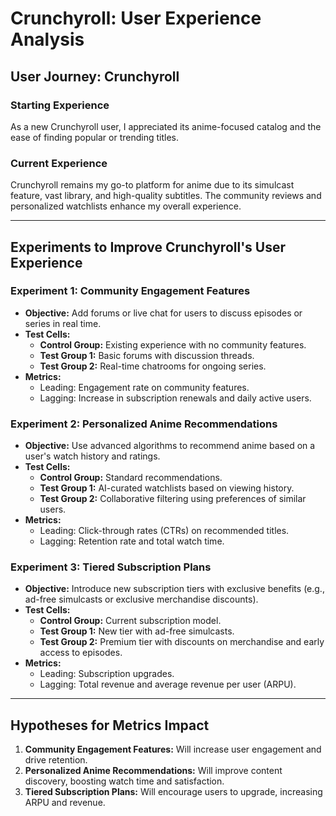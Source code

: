 
# Crunchyroll: User Experience Analysis

## User Journey: Crunchyroll

### Starting Experience  
As a new Crunchyroll user, I appreciated its anime-focused catalog and the ease of finding popular or trending titles.

### Current Experience  
Crunchyroll remains my go-to platform for anime due to its simulcast feature, vast library, and high-quality subtitles. The community reviews and personalized watchlists enhance my overall experience.

---

## Experiments to Improve Crunchyroll's User Experience  

### Experiment 1: Community Engagement Features
- **Objective:** Add forums or live chat for users to discuss episodes or series in real time.  
- **Test Cells:**  
  - **Control Group:** Existing experience with no community features.  
  - **Test Group 1:** Basic forums with discussion threads.  
  - **Test Group 2:** Real-time chatrooms for ongoing series.  
- **Metrics:**  
  - Leading: Engagement rate on community features.  
  - Lagging: Increase in subscription renewals and daily active users.

### Experiment 2: Personalized Anime Recommendations  
- **Objective:** Use advanced algorithms to recommend anime based on a user's watch history and ratings.  
- **Test Cells:**  
  - **Control Group:** Standard recommendations.  
  - **Test Group 1:** AI-curated watchlists based on viewing history.  
  - **Test Group 2:** Collaborative filtering using preferences of similar users.  
- **Metrics:**  
  - Leading: Click-through rates (CTRs) on recommended titles.  
  - Lagging: Retention rate and total watch time.

### Experiment 3: Tiered Subscription Plans  
- **Objective:** Introduce new subscription tiers with exclusive benefits (e.g., ad-free simulcasts or exclusive merchandise discounts).  
- **Test Cells:**  
  - **Control Group:** Current subscription model.  
  - **Test Group 1:** New tier with ad-free simulcasts.  
  - **Test Group 2:** Premium tier with discounts on merchandise and early access to episodes.  
- **Metrics:**  
  - Leading: Subscription upgrades.  
  - Lagging: Total revenue and average revenue per user (ARPU).

---

## Hypotheses for Metrics Impact  
1. **Community Engagement Features:** Will increase user engagement and drive retention.  
2. **Personalized Anime Recommendations:** Will improve content discovery, boosting watch time and satisfaction.  
3. **Tiered Subscription Plans:** Will encourage users to upgrade, increasing ARPU and revenue.

